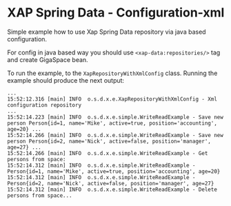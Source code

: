 XAP Spring Data - Configuration-xml
=======
Simple example how to use Xap Spring Data repository via java based configuration.

For config in java based way you should use `<xap-data:repositories/>` tag and create GigaSpace bean.

To run the example, to the `XapRepositoryWithXmlConfig` class. Running the example should produce the next output:

```
...
15:52:12.316 [main] INFO  o.s.d.x.e.XapRepositoryWithXmlConfig - Xml configuration repository
...
15:52:14.223 [main] INFO  o.s.d.x.e.simple.WriteReadExample - Save new person Person{id=1, name='Mike', active=true, position='accounting', age=20} ...
15:52:14.266 [main] INFO  o.s.d.x.e.simple.WriteReadExample - Save new person Person{id=2, name='Nick', active=false, position='manager', age=27} ...
15:52:14.266 [main] INFO  o.s.d.x.e.simple.WriteReadExample - Get persons from space: 
15:52:14.312 [main] INFO  o.s.d.x.e.simple.WriteReadExample - Person{id=1, name='Mike', active=true, position='accounting', age=20}
15:52:14.312 [main] INFO  o.s.d.x.e.simple.WriteReadExample - Person{id=2, name='Nick', active=false, position='manager', age=27}
15:52:14.312 [main] INFO  o.s.d.x.e.simple.WriteReadExample - Delete persons from space...
```
